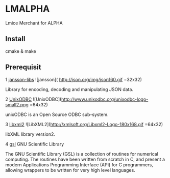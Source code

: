 # LMALPHA
Lmice Merchant for ALPHA

## Install
cmake & make

## Prerequisit

1  [jansson-libs](http://www.digip.org/jansson/) ![jansson]( http://json.org/img/json160.gif =32x32)

   Library for encoding, decoding and manipulating JSON data.

2 [UnixODBC](http://www.unixodbc.org) ![UnixODBC](http://www.unixodbc.org/unixodbc-logo-small2.png =64x32)

 unixODBC is an Open Source ODBC sub-system.

3 [libxml2](http://xmlsoft.org/index.html) ![LibXML2](http://xmlsoft.org/Libxml2-Logo-180x168.gif =64x32)

 libXML library version2.

 4 [gsl](https://www.gnu.org/software/gsl/) GNU Scientific Library

 The GNU Scientific Library (GSL) is a collection of routines for numerical computing. The routines have been written from scratch in C, and present a modern Applications Programming Interface (API) for C programmers, allowing wrappers to be written for very high level languages.